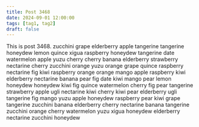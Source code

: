 ```yaml
---
title: Post 3468
date: 2024-09-01 12:00:00
tags: [tag1, tag2]
draft: false
---
```

This is post 3468.
zucchini
grape
elderberry
apple
tangerine
tangerine
honeydew
lemon
quince
xigua
raspberry
honeydew
tangerine
date
watermelon
apple
yuzu
cherry
cherry
banana
elderberry
strawberry
nectarine
cherry
zucchini
orange
yuzu
orange
grape
quince
raspberry
nectarine
fig
kiwi
raspberry
orange
orange
mango
apple
raspberry
kiwi
elderberry
nectarine
banana
pear
fig
date
kiwi
mango
pear
lemon
honeydew
honeydew
kiwi
fig
quince
watermelon
cherry
fig
pear
tangerine
strawberry
apple
ugli
nectarine
kiwi
cherry
kiwi
pear
elderberry
ugli
tangerine
fig
mango
yuzu
apple
honeydew
raspberry
pear
kiwi
grape
tangerine
zucchini
banana
elderberry
cherry
nectarine
banana
tangerine
zucchini
orange
cherry
watermelon
yuzu
xigua
honeydew
elderberry
nectarine
zucchini
honeydew
